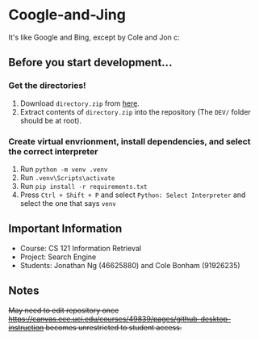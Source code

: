 # Coogle-and-Jing
It's like Google and Bing, except by Cole and Jon c:

## Before you start development...

### Get the directories!

1. Download `directory.zip` from [here](https://www.ics.uci.edu/~algol/teaching/informatics141cs121w2020/a3files/developer.zip).
2. Extract contents of `directory.zip` into the repository (The `DEV/` folder should be at root).

### Create virtual envrionment, install dependencies, and select the correct interpreter

1. Run `python -m venv .venv`
2. Run `.venv\Scripts\activate`
3. Run `pip install -r requirements.txt`
4. Press `Ctrl + Shift + P` and select `Python: Select Interpreter` and select the one that says `venv`

## Important Information

- Course: CS 121 Information Retrieval
- Project: Search Engine
- Students: Jonathan Ng (46625880) and Cole Bonham (91926235)

## Notes

~~May need to edit repository once https://canvas.eee.uci.edu/courses/49839/pages/github-desktop-instruction becomes unrestricted to student access.~~
